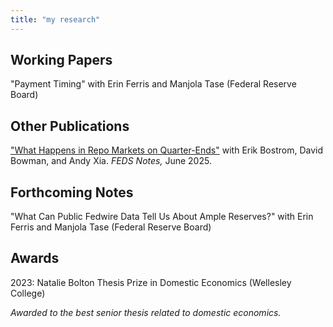 ```yaml
---
title: "my research"
---
```

## Working Papers
"Payment Timing" with Erin Ferris and Manjola Tase (Federal Reserve Board)

## Other Publications
["What Happens in Repo Markets on Quarter-Ends"](https://www.federalreserve.gov/econres/notes/feds-notes/what-happens-on-quarter-ends-in-the-repo-market-20250606.html) with Erik Bostrom, David Bowman, and Andy Xia. *FEDS Notes,* June 2025.

## Forthcoming Notes
"What Can Public Fedwire Data Tell Us About Ample Reserves?" with Erin Ferris and Manjola Tase (Federal Reserve Board)

## Awards
2023: Natalie Bolton Thesis Prize in Domestic Economics (Wellesley College)

   *Awarded to the best senior thesis related to domestic economics.*
